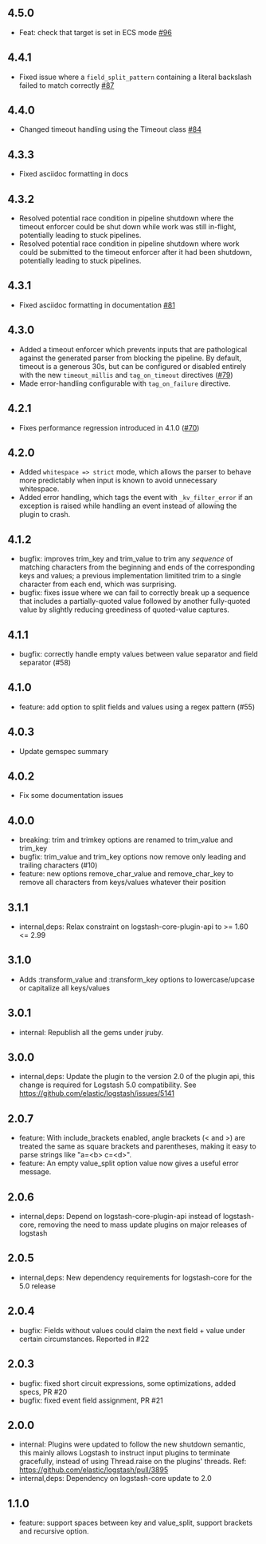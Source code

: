 ## 4.5.0
 - Feat: check that target is set in ECS mode [#96](https://github.com/logstash-plugins/logstash-filter-kv/pull/96)

## 4.4.1
 - Fixed issue where a `field_split_pattern` containing a literal backslash failed to match correctly [#87](https://github.com/logstash-plugins/logstash-filter-kv/issues/87)

## 4.4.0
 - Changed timeout handling using the Timeout class [#84](https://github.com/logstash-plugins/logstash-filter-kv/pull/84)

## 4.3.3
 - Fixed asciidoc formatting in docs

## 4.3.2
 - Resolved potential race condition in pipeline shutdown where the timeout enforcer could be shut down while work was still in-flight, potentially leading to stuck pipelines.
 - Resolved potential race condition in pipeline shutdown where work could be submitted to the timeout enforcer after it had been shutdown, potentially leading to stuck pipelines.

## 4.3.1
 - Fixed asciidoc formatting in documentation [#81](https://github.com/logstash-plugins/logstash-filter-kv/pull/81)

## 4.3.0
 - Added a timeout enforcer which prevents inputs that are pathological against the generated parser from blocking
   the pipeline. By default, timeout is a generous 30s, but can be configured or disabled entirely with the new
   `timeout_millis` and `tag_on_timeout` directives ([#79](https://github.com/logstash-plugins/logstash-filter-kv/pull/79))
 - Made error-handling configurable with `tag_on_failure` directive.

## 4.2.1
 - Fixes performance regression introduced in 4.1.0 ([#70](https://github.com/logstash-plugins/logstash-filter-kv/issues/70))

## 4.2.0
 - Added `whitespace => strict` mode, which allows the parser to behave more predictably when input is known to avoid unnecessary whitespace.
 - Added error handling, which tags the event with `_kv_filter_error` if an exception is raised while handling an event instead of allowing the plugin to crash.

## 4.1.2
  - bugfix: improves trim_key and trim_value to trim any _sequence_ of matching characters from the beginning and ends of the corresponding keys and values; a previous implementation limitited trim to a single character from each end, which was surprising.
  - bugfix: fixes issue where we can fail to correctly break up a sequence that includes a partially-quoted value followed by another fully-quoted value by slightly reducing greediness of quoted-value captures.

## 4.1.1
  - bugfix: correctly handle empty values between value separator and field separator (#58)

## 4.1.0
  - feature: add option to split fields and values using a regex pattern (#55)

## 4.0.3
  - Update gemspec summary

## 4.0.2
  - Fix some documentation issues

## 4.0.0
  - breaking: trim and trimkey options are renamed to trim_value and trim_key
  - bugfix: trim_value and trim_key options now remove only leading and trailing characters (#10)
  - feature: new options remove_char_value and remove_char_key to remove all characters from keys/values whatever their position

## 3.1.1
  - internal,deps: Relax constraint on logstash-core-plugin-api to >= 1.60 <= 2.99

## 3.1.0
  - Adds :transform_value and :transform_key options to lowercase/upcase or capitalize all keys/values
## 3.0.1
 - internal: Republish all the gems under jruby.

## 3.0.0
 - internal,deps: Update the plugin to the version 2.0 of the plugin api, this change is required for Logstash 5.0 compatibility. See https://github.com/elastic/logstash/issues/5141

## 2.0.7
 - feature: With include_brackets enabled, angle brackets (\< and \>) are treated the same as square brackets and parentheses, making it easy to parse strings like "a=\<b\> c=\<d\>".
 - feature: An empty value_split option value now gives a useful error message.

## 2.0.6
 - internal,deps: Depend on logstash-core-plugin-api instead of logstash-core, removing the need to mass update plugins on major releases of logstash

## 2.0.5
 - internal,deps: New dependency requirements for logstash-core for the 5.0 release

## 2.0.4
 - bugfix: Fields without values could claim the next field + value under certain circumstances. Reported in #22

## 2.0.3
 - bugfix: fixed short circuit expressions, some optimizations, added specs, PR #20
 - bugfix: fixed event field assignment, PR #21

## 2.0.0
 - internal: Plugins were updated to follow the new shutdown semantic, this mainly allows Logstash to instruct input plugins to terminate gracefully,
   instead of using Thread.raise on the plugins' threads. Ref: https://github.com/elastic/logstash/pull/3895
 - internal,deps: Dependency on logstash-core update to 2.0

## 1.1.0
 - feature: support spaces between key and value_split,
   support brackets and recursive option.
